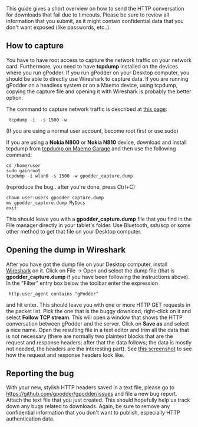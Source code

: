 This guide gives a short overview on how to send the HTTP conversation for downloads that fail due to timeouts. Please be sure to review all information that you submit, as it might contain confidential data that you don't want exposed (like passwords, etc..).

How to capture
--------------

You have to have root access to capture the network traffic on your network card. Furthermore, you need to have **tcpdump** installed on the devices where you run gPodder. If you run gPodder on your Desktop computer, you should be able to directly use Wireshark to capture data. If you are running gPodder on a headless system or on a Maemo device, using tcpdump, copying the capture file and opening it with Wireshark is probably the better option.

The command to capture network traffic is described at [this page](http://www.wireshark.org/docs/wsug_html_chunked/AppToolstcpdump.html):

` tcpdump -i `<network interface>` -s 1500 -w `<filename>

(If you are using a normal user account, become root first or use sudo)

If you are using a **Nokia N800** or **Nokia N810** device, download and install tcpdump from [tcpdump on Maemo Garage](https://garage.maemo.org/projects/tcpdump/) and then use the following command:

    cd /home/user
    sudo gainroot
    tcpdump -i wlan0 -s 1500 -w gpodder_capture.dump


(reproduce the bug.. after you're done, press Ctrl+C)

    chown user:users gpodder_capture.dump
    mv gpodder_capture.dump MyDocs
    exit

This should leave you with a **gpodder\_capture.dump** file that you find in the File manager directly in your tablet's folder. Use Bluetooth, ssh/scp or some other method to get that file on your Desktop computer.

Opening the dump in Wireshark
-----------------------------

After you have got the dump file on your Desktop computer, install [Wireshark](http://www.wireshark.org) on it. Click on File -&gt; Open and select the dump file (that is **gpodder\_capture.dump** if you have been following the instructions above). In the "Filter" entry box below the toolbar enter the expression

` http.user_agent contains "gPodder"`

and hit enter. This should leave you with one or more HTTP GET requests in the packet list. Pick the one that is the buggy download, right-click on it and select **Follow TCP stream**. This will open a window that shows the HTTP conversation between gPodder and the server. Click on **Save as** and select a nice name. Open the resulting file in a text editor and trim all the data that is not necessary (there are normally two plaintext blocks that are the request and response headers; after that the data follows; the data is mostly not needed, the headers are the interesting part). See [this screenshot](http://khan.thpinfo.com/~thp/images/follow-tcp-stream.png) to see how the request and response headers look like.

Reporting the bug
-----------------

With your new, stylish HTTP headers saved in a text file, please go to https://github.com/gpodder/gpodder/issues and file a new bug report. Attach the text file that you just created. This should hopefully help us track down any bugs related to downloads. Again, be sure to remove any confidential information that you don't want to publish, especially HTTP authentication data.

